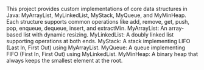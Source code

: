 This project provides custom implementations of core data structures in Java: MyArrayList, MyLinkedList, MyStack, MyQueue, and MyMinHeap. Each structure supports common operations like add, remove, get, push, pop, enqueue, dequeue, insert, and extractMin.
MyArrayList: An array-based list with dynamic resizing.
MyLinkedList: A doubly linked list supporting operations at both ends.
MyStack: A stack implementing LIFO (Last In, First Out) using MyArrayList.
MyQueue: A queue implementing FIFO (First In, First Out) using MyLinkedList.
MyMinHeap: A binary heap that always keeps the smallest element at the root.
